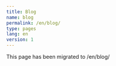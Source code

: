 ```yaml
---
title: Blog
name: blog
permalink: /en/blog/
type: pages
lang: en
version: 1
---
```


This page has been migrated to /en/blog/